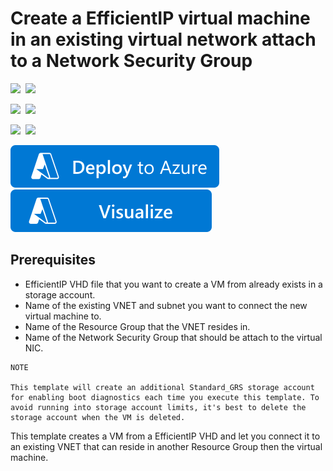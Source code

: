 # Create a EfficientIP virtual machine in an existing virtual network attach to a Network Security Group

<IMG SRC="https://azurequickstartsservice.blob.core.windows.net/badges/201-vm-efficientip-vhd/PublicLastTestDate.svg" />&nbsp;
<IMG SRC="https://azurequickstartsservice.blob.core.windows.net/badges/201-vm-efficientip-vhd/PublicDeployment.svg" />&nbsp;

<IMG SRC="https://azurequickstartsservice.blob.core.windows.net/badges/201-vm-efficientip-vhd/FairfaxLastTestDate.svg" />&nbsp;
<IMG SRC="https://azurequickstartsservice.blob.core.windows.net/badges/201-vm-efficientip-vhd/FairfaxDeployment.svg" />&nbsp;

<IMG SRC="https://azurequickstartsservice.blob.core.windows.net/badges/201-vm-efficientip-vhd/BestPracticeResult.svg" />&nbsp;
<IMG SRC="https://azurequickstartsservice.blob.core.windows.net/badges/201-vm-efficientip-vhd/CredScanResult.svg" />&nbsp;

<a href="https://portal.azure.com/#create/Microsoft.Template/uri/https%3A%2F%2Fraw.githubusercontent.com%2Fazure%2Fazure-quickstart-templates%2Fmaster%2F201-vm-efficientip-vhd-existing-vnet%2Fazuredeploy.json" target="_blank">
    <img src="https://raw.githubusercontent.com/Azure/azure-quickstart-templates/master/1-CONTRIBUTION-GUIDE/images/deploytoazure.svg"/>
</a>
<a href="http://armviz.io/#/?load=https%3A%2F%2Fraw.githubusercontent.com%2FAzure%2Fazure-quickstart-templates%2Fmaster%2F201-vm-efficientip-vhd-existing-vnet%2Fazuredeploy.json" target="_blank">
    <img src="https://raw.githubusercontent.com/Azure/azure-quickstart-templates/master/1-CONTRIBUTION-GUIDE/images/visualizebutton.svg"/>
</a>

## Prerequisites

- EfficientIP VHD file that you want to create a VM from already exists in a storage account.
- Name of the existing VNET and subnet you want to connect the new virtual machine to.
- Name of the Resource Group that the VNET resides in.
- Name of the Network Security Group that should be attach to the virtual NIC.

```
NOTE

This template will create an additional Standard_GRS storage account for enabling boot diagnostics each time you execute this template. To avoid running into storage account limits, it's best to delete the storage account when the VM is deleted.
```

This template creates a VM from a EfficientIP VHD and let you connect it to an existing VNET that can reside in another Resource Group then the virtual machine.



